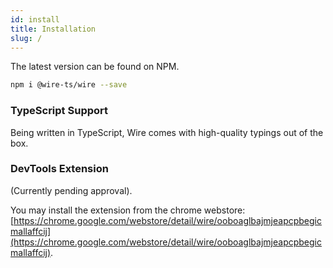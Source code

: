 ```yaml
---
id: install
title: Installation
slug: /
---
```


The latest version can be found on NPM.

```sh
npm i @wire-ts/wire --save
```

### TypeScript Support

Being written in TypeScript, Wire comes with high-quality typings out of the box.

### DevTools Extension

(Currently pending approval).

You may install the extension from the chrome webstore: [https://chrome.google.com/webstore/detail/wire/ooboaglbajmjeapcpbegicmallaffcij](https://chrome.google.com/webstore/detail/wire/ooboaglbajmjeapcpbegicmallaffcij).
